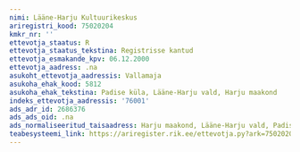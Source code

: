 ```yaml
---
nimi: Lääne-Harju Kultuurikeskus
ariregistri_kood: 75020204
kmkr_nr: ''
ettevotja_staatus: R
ettevotja_staatus_tekstina: Registrisse kantud
ettevotja_esmakande_kpv: 06.12.2000
ettevotja_aadress: .na
asukoht_ettevotja_aadressis: Vallamaja
asukoha_ehak_kood: 5812
asukoha_ehak_tekstina: Padise küla, Lääne-Harju vald, Harju maakond
indeks_ettevotja_aadressis: '76001'
ads_adr_id: 2686376
ads_ads_oid: .na
ads_normaliseeritud_taisaadress: Harju maakond, Lääne-Harju vald, Padise küla, Vallamaja
teabesysteemi_link: https://ariregister.rik.ee/ettevotja.py?ark=75020204&ref=rekvisiidid
---
```

